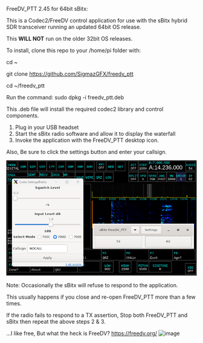 
FreeDV_PTT 2.45 for 64bit sBitx:

This is  a Codec2/FreeDV control application for use with the sBitx hybrid SDR transceiver running an updated 64bit OS release.

This **WILL NOT** run on the older 32bit OS releases.

To install,
clone this repo to your /home/pi folder with:

cd ~

git clone https://github.com/SigmazGFX/freedv_ptt 

cd ~/freedv_ptt

Run the command: sudo dpkg -i freedv_ptt.deb

This .deb file will install the required codec2 library and control components.

1. Plug in your USB headset
2. Start the sBitx radio software and allow it to display the waterfall 
3. Invoke the application with the FreeDV_PTT desktop icon.

Also, Be sure to click the settings button and enter your callsign.

![alt text](https://github.com/SigmazGFX/FreeDV_PTT/blob/main/245screencap.png)

Note: 
Occasionally the sBitx will refuse to respond to the application.

This usually happens if you close and re-open FreeDV_PTT more than a few times.

If the radio fails to respond to a TX assertion, Stop both FreeDV_PTT and sBitx then repeat the above steps 2 & 3.


...I like free, But what the heck is FreeDV? 
  https://freedv.org/
![image](https://github.com/SigmazGFX/FreeDV_PTT/assets/4202780/4cff3b30-e3de-4331-9e91-5adac49e4e6c)
